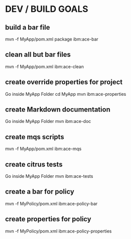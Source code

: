 # DEV / BUILD GOALS

## build a bar file
mvn -f MyApp/pom.xml package ibm:ace-bar

## clean all but bar files
mvn -f MyApp/pom.xml ibm:ace-clean

## create override properties for project
Go inside MyApp Folder
cd MyApp
mvn ibm:ace-properties

## create Markdown documentation
Go inside MyApp Folder
mvn ibm:ace-doc

## create mqs scripts
mvn -f MyApp/pom.xml ibm:ace-mqs

## create citrus tests
Go inside MyApp Folder
mvn ibm:ace-tests 

## create a bar for policy
mvn -f MyPolicy/pom.xml ibm:ace-policy-bar

## create properties for policy
mvn -f MyPolicy/pom.xml ibm:ace-policy-properties

